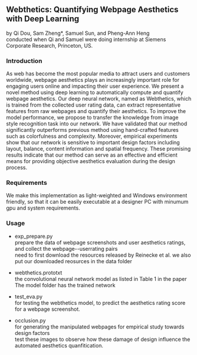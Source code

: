 ## Webthetics: Quantifying Webpage Aesthetics with Deep Learning
by Qi Dou, Sam Zheng*, Samuel Sun, and Pheng-Ann Heng </br>
conducted when Qi and Samuel were doing internship at Siemens Corporate Research, Princeton, US.

### Introduction

As web has become the most popular media to attract users and customers worldwide, webpage aesthetics plays an increasingly important role for engaging users online and impacting their user experience. We present a novel method using deep learning to automatically compute and quantify webpage aesthetics. Our deep neural network, named as Webthetics, which is trained from the collected user rating data, can extract representative features from raw webpages and quantify their aesthetics. To improve the model performance, we propose to transfer the knowledge from image style recognition task into our network. We have validated that our method significantly outperforms previous method using hand-crafted features such as colorfulness and complexity. Moreover, empirical experiments show that our network is sensitive to important design factors including layout, balance, content information and spatial frequency. These promising results indicate that our method can serve as an effective and efficient means for providing objective aesthetics evaluation during the design process.

### Requirements
We make this implementation as light-weighted and Windows environment friendly, so that it can be easily executable at a designer PC with minumum gpu and system requirements.

### Usage

- exp_prepare.py </br>
prepare the data of webpage screenshots and user aesthetics ratings, and collect the webpage--userrating pairs </br> 
need to first download the resources released by Reinecke et al. we also put our downloaded reosurces in the data folder </br>

- webthetics.prototxt </br>
the convolutional neural network model as listed in Table 1 in the paper </br>
The model folder has the trained network

- test_eva.py </br>
for testing the webthetics model, to predict the aesthetics rating score for a webpage screenshot.

- occlusion.py </br>
for generating the manipulated webpages for empirical study towards design factors </br>
test these images to observe how these damage of design influence the automated aesthetics quanfitication.


